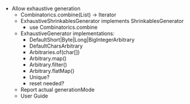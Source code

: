 -  Allow exhaustive generation
   - Combinatorics.combine(List<Iterable>) -> Iterator<List>
   - ExhaustiveShrinkablesGenerator implements ShrinkablesGenerator
     - use Combinatorics.combine
   - ExhaustiveGenerator implementations:
     - DefaultShort|Byte|Long|BigIntegerArbitrary
     - DefaultCharsArbitrary
     - Arbitraries.of(char[])
     - Arbitrary.map()
     - Arbitrary.filter()
     - Arbitrary.flatMap()
     - Unique?
     - reset needed?
   - Report actual generationMode
   - User Guide

